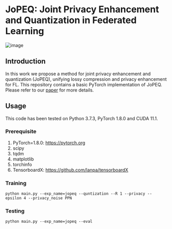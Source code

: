 # JoPEQ: Joint Privacy Enhancement and Quantization in Federated Learning
<!--Created by Natalie Lang and Nir Shlezinger from Ben-Gurion University.-->

![image](https://user-images.githubusercontent.com/55830582/151803310-6bf83637-f606-4e28-a8ab-802985a8c879.png)

## Introduction
In this work we propose a method for joint privacy enhancement and quantization (JoPEQ), unifying lossy compression and privacy enhancement for FL. This repository contains a basic PyTorch implementation of JoPEQ. Please refer to our [paper](https://drive.google.com/file/d/1AhirvDbA-43B0XKVa9RTpzVbhsxO5anW/view?usp=sharing) for more details.

## Usage
This code has been tested on Python 3.7.3, PyTorch 1.8.0 and CUDA 11.1.

### Prerequisite
1. PyTorch=1.8.0: https://pytorch.org
2. scipy
3. tqdm
4. matplotlib
5. torchinfo
6. TensorboardX: https://github.com/lanpa/tensorboardX

### Training
```
python main.py --exp_name=jopeq --quntization --R 1 --privacy --epsilon 4 --privacy_noise PPN
```

### Testing
```
python main.py --exp_name=jopeq --eval 
```
